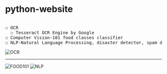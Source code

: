 # python-website
<pre>

☐ OCR
  ☐ Tesseract OCR Engine by Google
☐ Computer Vision-101 food classes classifier
☐ NLP-Natural Language Processing, disaster detector, spam detector
</pre>
<!-- ![OCR](https://i.giphy.com/media/cGd3NE167XlmTNWs0h/source.gif) -->
![OCR](https://i.giphy.com/media/jLuCdovtokReYFDvIy/source.gif)
<hr>

<!-- ![FOOD101](https://i.giphy.com/media/O1iyvCcPanF2CO1WOQ/source.gif) -->
![FOOD101](https://i.giphy.com/media/n6H5YAltKEyag4aQXo/source.gif)
![NLP](https://i.giphy.com/media/2VvT1438yyX6WbhpVC/source.gif)

